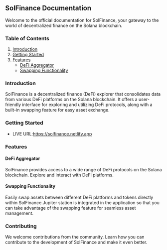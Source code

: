 ## SolFinance Documentation

Welcome to the official documentation for SolFinance, your gateway to the world of decentralized finance on the Solana blockchain.

### Table of Contents
1. [Introduction](#introduction)
2. [Getting Started](#getting-started)
3. [Features](#features)
    - [DeFi Aggregator](#defi-aggregator)
    - [Swapping Functionality](#swapping-functionality)


### Introduction
SolFinance is a decentralized finance (DeFi) explorer that consolidates data from various DeFi platforms on the Solana blockchain. It offers a user-friendly interface for exploring and utilizing DeFi protocols, along with a built-in swapping feature for easy asset exchange.

### Getting Started
- LIVE URL:https://solfinance.netlify.app

### Features
#### DeFi Aggregator
SolFinance provides access to a wide range of DeFi protocols on the Solana blockchain. Explore and interact with DeFi platforms.

#### Swapping Functionality
Easily swap assets between different DeFi platforms and tokens directly within SolFinance.Jupiter station is integrated in the application so that you can take advantage of the swapping feature for seamless asset management.

### Contributing
We welcome contributions from the community. Learn how you can contribute to the development of SolFinance and make it even better.


